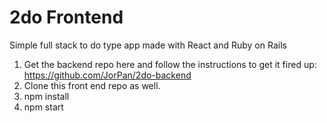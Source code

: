 # 2do Frontend

Simple full stack to do type app made with React and Ruby on Rails

1) Get the backend repo here and follow the instructions to get it fired up: https://github.com/JorPan/2do-backend
2) Clone this front end repo as well.
3) npm install
4) npm start


